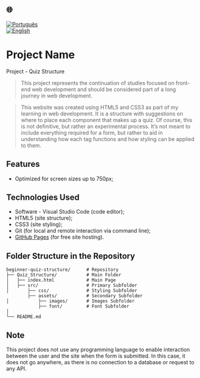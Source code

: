 ## 🌐
[![Português](https://img.shields.io/badge/-Português-green)](README.md)  
[![English](https://img.shields.io/badge/-English-blue)](README_en.md)

# Project Name

Project - Quiz Structure

> This project represents the continuation of studies focused on front-end web development and should be considered part of a 
long journey in web development.

> This website was created using HTML5 and CSS3 as part of my learning in web development.
> It is a structure with suggestions on where to place each component that makes up a quiz. Of course, this is not definitive, 
but rather an experimental process. It’s not meant to include everything required for a form, but rather to aid in understanding 
how each tag functions and how styling can be applied to them.

## Features

- Optimized for screen sizes up to 750px;

## Technologies Used

- Software - Visual Studio Code (code editor);
- HTML5 (site structure);
- CSS3 (site styling);
- Git (for local and remote interaction via command line);
- [GitHub Pages](https://pages.github.com/) (for free site hosting).

## Folder Structure in the Repository
```
beginner-quiz-structure/      # Repository
├── Quiz_Structure/           # Main Folder
│   ├── index.html            # Main Page
│   ├── src/                  # Primary Subfolder
│       ├── css/              # Styling Subfolder
        ├── assets/           # Secondary Subfolder           
│           ├── images/       # Images Subfolder
            ├── font/         # Font Subfolder         
│                     
└── README.md
```
## Note

This project does not use any programming language to enable interaction between the user and the site when the form is submitted. 
In this case, it does not go anywhere, as there is no connection to a database or request to any API.
